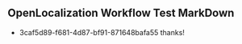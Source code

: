 ## OpenLocalization Workflow Test MarkDown
* 3caf5d89-f681-4d87-bf91-871648bafa55 
thanks!<!--HONumber=Mar16_HO3-->
